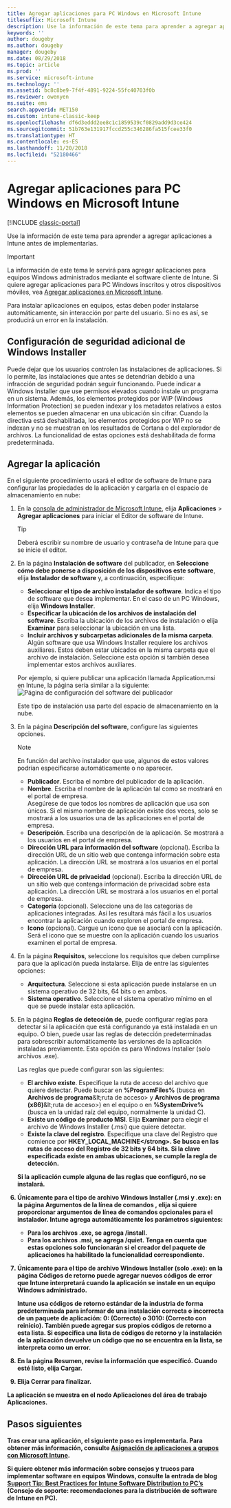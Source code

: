 ```yaml
---
title: Agregar aplicaciones para PC Windows en Microsoft Intune
titlesuffix: Microsoft Intune
description: Use la información de este tema para aprender a agregar aplicaciones para equipos Windows a Intune antes de implementarlas.
keywords: ''
author: dougeby
ms.author: dougeby
manager: dougeby
ms.date: 08/29/2018
ms.topic: article
ms.prod: ''
ms.service: microsoft-intune
ms.technology: ''
ms.assetid: bc8c8be9-7f4f-4891-9224-55fc40703f0b
ms.reviewer: owenyen
ms.suite: ems
search.appverid: MET150
ms.custom: intune-classic-keep
ms.openlocfilehash: df6d3eddd2ee8c1c1859539cf0829add9d3ce424
ms.sourcegitcommit: 51b763e131917fccd255c346286fa515fcee33f0
ms.translationtype: HT
ms.contentlocale: es-ES
ms.lasthandoff: 11/20/2018
ms.locfileid: "52180466"
---
```

# <a name="add-apps-for-windows-pcs-that-run-the-intune-software-client"></a>Agregar aplicaciones para PC Windows en Microsoft Intune

[!INCLUDE [classic-portal](includes/classic-portal.md)]

Use la información de este tema para aprender a agregar aplicaciones a Intune antes de implementarlas.

> [!IMPORTANT]
> La información de este tema le servirá para agregar aplicaciones para equipos Windows administrados mediante el software cliente de Intune. Si quiere agregar aplicaciones para PC Windows inscritos y otros dispositivos móviles, vea [Agregar aplicaciones en Microsoft Intune](apps-add.md).

Para instalar aplicaciones en equipos, estas deben poder instalarse automáticamente, sin interacción por parte del usuario. Si no es así, se producirá un error en la instalación.

## <a name="additional-security-settings-for-windows-installer"></a>Configuración de seguridad adicional de Windows Installer
Puede dejar que los usuarios controlen las instalaciones de aplicaciones. Si lo permite, las instalaciones que antes se detendrían debido a una infracción de seguridad podrán seguir funcionando. Puede indicar a Windows Installer que use permisos elevados cuando instale un programa en un sistema. Además, los elementos protegidos por WIP (Windows Information Protection) se pueden indexar y los metadatos relativos a estos elementos se pueden almacenar en una ubicación sin cifrar. Cuando la directiva está deshabilitada, los elementos protegidos por WIP no se indexan y no se muestran en los resultados de Cortana o del explorador de archivos. La funcionalidad de estas opciones está deshabilitada de forma predeterminada. 

## <a name="add-the-app"></a>Agregar la aplicación
En el siguiente procedimiento usará el editor de software de Intune para configurar las propiedades de la aplicación y cargarla en el espacio de almacenamiento en nube:

1. En la [consola de administrador de Microsoft Intune](https://manage.microsoft.com), elija **Aplicaciones** &gt; **Agregar aplicaciones** para iniciar el Editor de software de Intune.

   > [!TIP]
   > Deberá escribir su nombre de usuario y contraseña de Intune para que se inicie el editor.

2. En la página **Instalación de software** del publicador, en **Seleccione cómo debe ponerse a disposición de los dispositivos este software**, elija **Instalador de software** y, a continuación, especifique:

   - **Seleccionar el tipo de archivo instalador de software**. Indica el tipo de software que desea implementar. En el caso de un PC Windows, elija **Windows Installer**.
   - **Especificar la ubicación de los archivos de instalación del software**. Escriba la ubicación de los archivos de instalación o elija **Examinar** para seleccionar la ubicación en una lista.
   - **Incluir archivos y subcarpetas adicionales de la misma carpeta**. Algún software que usa Windows Installer requiere los archivos auxiliares. Estos deben estar ubicados en la misma carpeta que el archivo de instalación. Seleccione esta opción si también desea implementar estos archivos auxiliares.

   Por ejemplo, si quiere publicar una aplicación llamada Application.msi en Intune, la página sería similar a la siguiente: ![Página de configuración del software del publicador](media/publisher-for-pc.png)

   Este tipo de instalación usa parte del espacio de almacenamiento en la nube.

3. En la página **Descripción del software**, configure las siguientes opciones.

   > [!NOTE]
   > En función del archivo instalador que use, algunos de estos valores podrían especificarse automáticamente o no aparecer.

   - **Publicador**. Escriba el nombre del publicador de la aplicación.
   - **Nombre**. Escriba el nombre de la aplicación tal como se mostrará en el portal de empresa.<br />Asegúrese de que todos los nombres de aplicación que usa son únicos. Si el mismo nombre de aplicación existe dos veces, solo se mostrará a los usuarios una de las aplicaciones en el portal de empresa.
   - **Descripción**. Escriba una descripción de la aplicación. Se mostrará a los usuarios en el portal de empresa.
   - **Dirección URL para información del software** (opcional). Escriba la dirección URL de un sitio web que contenga información sobre esta aplicación. La dirección URL se mostrará a los usuarios en el portal de empresa.
   - **Dirección URL de privacidad** (opcional). Escriba la dirección URL de un sitio web que contenga información de privacidad sobre esta aplicación. La dirección URL se mostrará a los usuarios en el portal de empresa.
   - **Categoría** (opcional). Seleccione una de las categorías de aplicaciones integradas. Así les resultará más fácil a los usuarios encontrar la aplicación cuando exploren el portal de empresa.
   - **Icono** (opcional). Cargue un icono que se asociará con la aplicación. Será el icono que se muestre con la aplicación cuando los usuarios examinen el portal de empresa.

4. En la página **Requisitos**, seleccione los requisitos que deben cumplirse para que la aplicación pueda instalarse. Elija de entre las siguientes opciones:

   - **Arquitectura**. Seleccione si esta aplicación puede instalarse en un sistema operativo de 32 bits, 64 bits o en ambos.
   - **Sistema operativo**. Seleccione el sistema operativo mínimo en el que se puede instalar esta aplicación.

5. En la página **Reglas de detección de**, puede configurar reglas para detectar si la aplicación que está configurando ya está instalada en un equipo. O bien, puede usar las reglas de detección predeterminadas para sobrescribir automáticamente las versiones de la aplicación instaladas previamente. Esta opción es para Windows Installer (solo archivos .exe).

   Las reglas que puede configurar son las siguientes:
   - **El archivo existe**. Especifique la ruta de acceso del archivo que quiere detectar. Puede buscar en **%ProgramFiles%** (busca en **Archivos de programa**\&lt;ruta de acceso&gt; y **Archivos de programa (x86)**\&lt;ruta de acceso&gt;) en el equipo o en **%SystemDrive%** (busca en la unidad raíz del equipo, normalmente la unidad C).
   - **Existe un código de producto MSI**. Elija **Examinar** para elegir el archivo de Windows Installer (.msi) que quiere detectar.
   - <strong>Existe la clave del registro</strong>. Especifique una clave del Registro que comience por <strong>HKEY_LOCAL_MACHINE\</strong>. Se busca en las rutas de acceso del Registro de 32 bits y 64 bits. Si la clave especificada existe en ambas ubicaciones, se cumple la regla de detección.

   Si la aplicación cumple alguna de las reglas que configuró, no se instalará.

6. Únicamente para el tipo de archivo **Windows Installer** (.msi y .exe): en la página **Argumentos de la línea de comandos** , elija si quiere proporcionar argumentos de línea de comandos opcionales para el instalador.
   Intune agrega automáticamente los parámetros siguientes:
   - Para los archivos .exe, se agrega **/install**.
   - Para los archivos .msi, se agrega **/quiet**.
   Tenga en cuenta que estas opciones solo funcionarán si el creador del paquete de aplicaciones ha habilitado la funcionalidad correspondiente.

7. Únicamente para el tipo de archivo **Windows Installer** (solo .exe): en la página **Códigos de retorno** puede agregar nuevos códigos de error que Intune interpretará cuando la aplicación se instale en un equipo Windows administrado.

   Intune usa códigos de retorno estándar de la industria de forma predeterminada para informar de una instalación correcta o incorrecta de un paquete de aplicación: **0:** (Correcto) o **3010:** (Correcto con reinicio). También puede agregar sus propios códigos de retorno a esta lista. Si especifica una lista de códigos de retorno y la instalación de la aplicación devuelve un código que no se encuentra en la lista, se interpreta como un error.

8. En la página **Resumen**, revise la información que especificó. Cuando esté listo, elija **Cargar**.

9. Elija **Cerrar** para finalizar.

La aplicación se muestra en el nodo **Aplicaciones** del área de trabajo **Aplicaciones**.

## <a name="next-steps"></a>Pasos siguientes

Tras crear una aplicación, el siguiente paso es implementarla. Para obtener más información, consulte [Asignación de aplicaciones a grupos con Microsoft Intune](apps-deploy.md).

Si quiere obtener más información sobre consejos y trucos para implementar software en equipos Windows, consulte la entrada de blog [Support Tip: Best Practices for Intune Software Distribution to PC’s](https://blogs.technet.microsoft.com/intunesupport/2016/06/13/support-tip-best-practices-for-intune-software-distribution-to-pcs/) (Consejo de soporte: recomendaciones para la distribución de software de Intune en PC).
